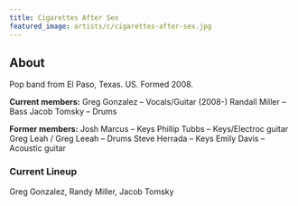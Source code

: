 ```yaml
---
title: Cigarettes After Sex
featured_image: artists/c/cigarettes-after-sex.jpg
---
```

## About

Pop band from El Paso, Texas. US.
Formed 2008.

**Current members:**
Greg Gonzalez – Vocals/Guitar (2008-)
Randall Miller – Bass
Jacob Tomsky – Drums

**Former members:**
Josh Marcus – Keys
Phillip Tubbs – Keys/Electroc guitar
Greg Leah / Greg Leeah – Drums
Steve Herrada – Keys
Emily Davis – Acoustic guitar

### Current Lineup

Greg Gonzalez, Randy Miller, Jacob Tomsky


